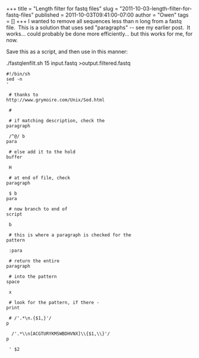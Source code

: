 +++
title = "Length filter for fastq files"
slug = "2011-10-03-length-filter-for-fastq-files"
published = 2011-10-03T09:41:00-07:00
author = "Owen"
tags = []
+++
I wanted to remove all sequences less than n long from a fastq file. 
This is a solution that uses sed "paragraphs" -- see my earlier post. 
It works... could probably be done more efficiently... but this works
for me, for now.  
  
Save this as a script, and then use in this manner:  
  
./fastqlenfilt.sh 15 input.fastq &gt;output.filtered.fastq  

    #!/bin/sh
    sed -n '                                                                                                                                                     
     # thanks to http://www.grymoire.com/Unix/Sed.html                                                                                                           
     #                                                                                                                                                           
     # if matching description, check the paragraph                                                                                                              
     /^@/ b para                                                                                                                                                 
     # else add it to the hold buffer                                                                                                                            
     H                                                                                                                                                           
     # at end of file, check paragraph                                                                                                                           
     $ b para                                                                                                                                                    
     # now branch to end of script                                                                                                                               
     b                                                                                                                                                           
     # this is where a paragraph is checked for the pattern                                                                                                      
     :para                                                                                                                                                       
     # return the entire paragraph                                                                                                                               
     # into the pattern space                                                                                                                                    
     x                                                                                                                                                           
     # look for the pattern, if there - print                                                                                                                    
     # /'.*\n.{$1,}'/ p                                                                                                                                          
      /'.*\\n[ACGTURYKMSWBDHVNX]\\{$1,\\}'/ p                                                                                                                    
     ' $2
